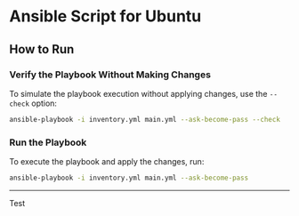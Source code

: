 # Ansible Script for Ubuntu

## How to Run

### Verify the Playbook Without Making Changes
To simulate the playbook execution without applying changes, use the `--check` option:

```bash
ansible-playbook -i inventory.yml main.yml --ask-become-pass --check
```

### Run the Playbook
To execute the playbook and apply the changes, run:

```bash
ansible-playbook -i inventory.yml main.yml --ask-become-pass
```

---

Test